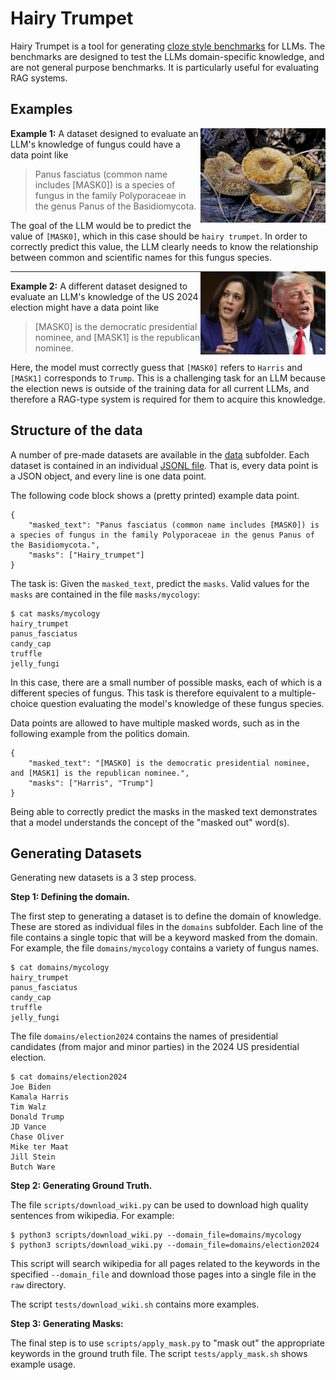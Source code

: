 # Hairy Trumpet

Hairy Trumpet is a tool for generating [cloze style benchmarks](https://en.wikipedia.org/wiki/Cloze_test) for LLMs.
The benchmarks are designed to test the LLMs domain-specific knowledge, and are not general purpose benchmarks.
It is particularly useful for evaluating RAG systems.
<!--
The tool was originally designed for generating datasets related to the US 2024 presidential election cycle,
but can be used to generate benchmarks for arbitrary domains.
-->

## Examples

<img align=right width=200px src=img/hairy-trumpet.jpg />

**Example 1:**
A dataset designed to evaluate an LLM's knowledge of fungus could have a data point like
<!--
The fungus species panus fasciatus has common name [MASK0].
-->

> Panus fasciatus (common name includes [MASK0]) is a species of fungus in the family Polyporaceae in the genus Panus of the Basidiomycota.

The goal of the LLM would be to predict the value of `[MASK0]`,
which in this case should be `hairy trumpet`.
In order to correctly predict this value,
the LLM clearly needs to know the relationship between common and scientific names for this fungus species.

<img align=right width=200px src=img/harris-trump.jpg />

----------

**Example 2:**
A different dataset designed to evaluate an LLM's knowledge of the US 2024 election might have a data point like

> [MASK0] is the democratic presidential nominee, and [MASK1] is the republican nominee.

Here, the model must correctly guess that `[MASK0]` refers to `Harris` and `[MASK1]` corresponds to `Trump`.
This is a challenging task for an LLM because the election news is outside of the training data for all current LLMs,
and therefore a RAG-type system is required for them to acquire this knowledge.


## Structure of the data

A number of pre-made datasets are available in the [data](/data) subfolder.
Each dataset is contained in an individual [JSONL file](https://jsonlines.org/).
That is, every data point is a JSON object,
and every line is one data point.

The following code block shows a (pretty printed) example data point.
```
{
    "masked_text": "Panus fasciatus (common name includes [MASK0]) is a species of fungus in the family Polyporaceae in the genus Panus of the Basidiomycota.",
    "masks": ["Hairy_trumpet"]
}
```
The task is:
Given the `masked_text`,
predict the `masks`.
Valid values for the `masks` are contained in the file `masks/mycology`:
```
$ cat masks/mycology
hairy_trumpet
panus_fasciatus
candy_cap
truffle
jelly_fungi
```
In this case, there are a small number of possible masks,
each of which is a different species of fungus.
This task is therefore equivalent to a multiple-choice question evaluating the model's knowledge of these fungus species.

Data points are allowed to have multiple masked words,
such as in the following example from the politics domain.
```
{
    "masked_text": "[MASK0] is the democratic presidential nominee, and [MASK1] is the republican nominee.",
    "masks": ["Harris", "Trump"]
}
```
Being able to correctly predict the masks in the masked text demonstrates that a model understands the concept of the "masked out" word(s).
## Generating Datasets

Generating new datasets is a 3 step process.

**Step 1: Defining the domain.**

The first step to generating a dataset is to define the domain of knowledge.
These are stored as individual files in the `domains` subfolder.
Each line of the file contains a single topic that will be a keyword masked from the domain.
For example, the file `domains/mycology` contains a variety of fungus names.
```
$ cat domains/mycology
hairy_trumpet
panus_fasciatus
candy_cap
truffle
jelly_fungi
```
The file `domains/election2024` contains the names of presidential candidates (from major and minor parties) in the 2024 US presidential election.
```
$ cat domains/election2024
Joe Biden
Kamala Harris
Tim Walz
Donald Trump
JD Vance
Chase Oliver
Mike ter Maat
Jill Stein
Butch Ware
```

**Step 2: Generating Ground Truth.**

The file `scripts/download_wiki.py` can be used to download high quality sentences from wikipedia.
For example:
```
$ python3 scripts/download_wiki.py --domain_file=domains/mycology
$ python3 scripts/download_wiki.py --domain_file=domains/election2024
```
This script will search wikipedia for all pages related to the keywords in the specified `--domain_file` and download those pages into a single file in the `raw` directory.

The script `tests/download_wiki.sh` contains more examples.

**Step 3: Generating Masks:**

The final step is to use `scripts/apply_mask.py` to "mask out" the appropriate keywords in the ground truth file.
The script `tests/apply_mask.sh` shows example usage.


<!--
## Generating new datasets

To generate a new dataset

The [Hairy Trumpet](https://en.wikipedia.org/wiki/Panus_fasciatus) is a type of fungus.
It is also the name of this tool for creating datasets about the Harris/Trump 2024 election.
-->
